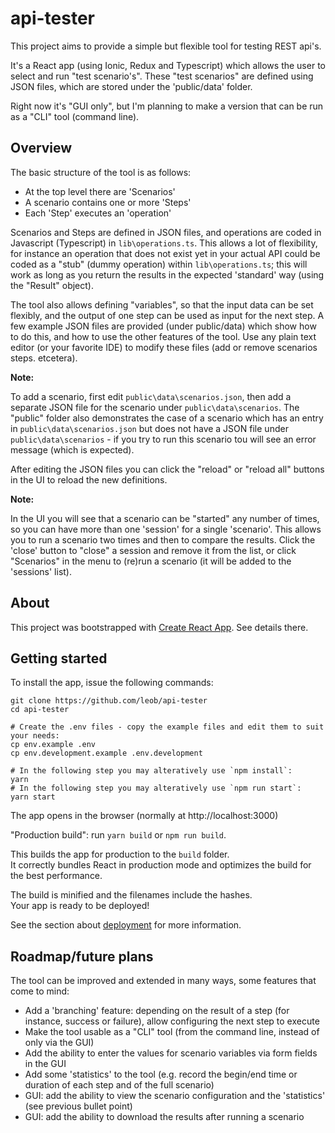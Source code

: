 # api-tester

This project aims to provide a simple but flexible tool for testing REST api's.

It's a React app (using Ionic, Redux and Typescript) which allows the user to select and run "test scenario's".
These "test scenarios" are defined using JSON files, which are stored under the 'public/data' folder.

Right now it's "GUI only", but I'm planning to make a version that can be run as a "CLI" tool (command line).

## Overview

The basic structure of the tool is as follows:

* At the top level there are 'Scenarios'
* A scenario contains one or more 'Steps'
* Each 'Step' executes an 'operation'

Scenarios and Steps are defined in JSON files, and operations are coded in Javascript (Typescript) in `lib\operations.ts`. This allows a lot of flexibility, for instance an operation that does not exist yet in your actual API could be coded as a "stub" (dummy operation) within `lib\operations.ts`; this will work as long as you return the results in the expected 'standard' way (using the "Result" object).

The tool also allows defining "variables", so that the input data can be set flexibly, and the output of one step can be used as input for the next step. A few example JSON files are provided (under public/data) which show how to do this, and how to use the other features of the tool. Use any plain text editor (or your favorite IDE) to modify these files (add or remove scenarios steps. etcetera).

**Note:**

To add a scenario, first edit `public\data\scenarios.json`, then add a separate JSON file for the scenario under
`public\data\scenarios`. The "public" folder also demonstrates the case of a scenario which has an entry in `public\data\scenarios.json` but does not have a JSON file under  `public\data\scenarios` - if you try to run this scenario tou will see an error message (which is expected).

After editing the JSON files you can click the "reload" or "reload all" buttons in the UI to reload the new definitions.

**Note:**

In the UI you will see that a scenario can be "started" any number of times, so you can have more than one 'session' for a single 'scenario'. This allows you to run a scenario two times and then to compare the results. Click the 'close' button to "close" a session and remove it from the list, or click "Scenarios" in the menu to (re)run a scenario (it will be added to the 'sessions' list).

## About

This project was bootstrapped with [Create React App](https://github.com/facebook/create-react-app).
See details there.

## Getting started

To install the app, issue the following commands:

```
git clone https://github.com/leob/api-tester
cd api-tester

# Create the .env files - copy the example files and edit them to suit your needs:
cp env.example .env
cp env.development.example .env.development

# In the following step you may alteratively use `npm install`:
yarn
# In the following step you may alteratively use `npm run start`:
yarn start
```

The app opens in the browser (normally at http://localhost:3000)

"Production build": run `yarn build` or `npm run build`.

This builds the app for production to the `build` folder.<br>
It correctly bundles React in production mode and optimizes the build for the best performance.

The build is minified and the filenames include the hashes.<br>
Your app is ready to be deployed!

See the section about [deployment](https://facebook.github.io/create-react-app/docs/deployment) for more information.

## Roadmap/future plans

The tool can be improved and extended in many ways, some features that come to mind:

* Add a 'branching' feature: depending on the result of a step (for instance, success or failure), allow configuring the next step to execute
* Make the tool usable as a "CLI" tool (from the command line, instead of only via the GUI)
* Add the ability to enter the values for scenario variables via form fields in the GUI
* Add some 'statistics' to the tool (e.g. record the begin/end time or duration of each step and of the full scenario)
* GUI: add the ability to view the scenario configuration and the 'statistics' (see previous bullet point)
* GUI: add the ability to download the results after running a scenario


